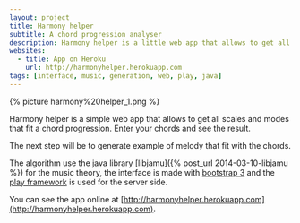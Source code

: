 ```yaml
---
layout: project
title: Harmony helper
subtitle: A chord progression analyser
description: Harmony helper is a little web app that allows to get all scales and modes that fit a chord progression  
websites:
  - title: App on Heroku
    url: http://harmonyhelper.herokuapp.com
tags: [interface, music, generation, web, play, java]
---
```


{% picture harmony%20helper_1.png %}

Harmony helper is a simple web app that allows to get all scales and modes that fit a chord progression. Enter your chords and see the result.

The next step will be to generate example of melody that fit with the chords.

The algorithm use the java library [libjamu]({% post_url 2014-03-10-libjamu %}) for the music theory, the  interface is made with [bootstrap 3](http://getbootstrap.com) and the [play framework](http://www.playframework.com) is used for the server side.

You can see the app online at [http://harmonyhelper.herokuapp.com](http://harmonyhelper.herokuapp.com).

